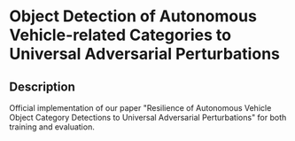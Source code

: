 # Object Detection of Autonomous Vehicle-related Categories to Universal Adversarial Perturbations

## Description
Official implementation of our paper "Resilience of Autonomous Vehicle Object Category Detections to Universal Adversarial Perturbations" for both training and evaluation.
